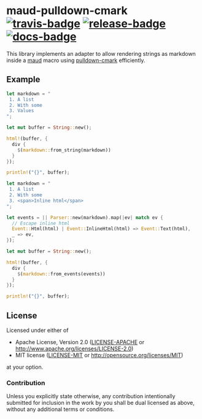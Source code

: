 # maud-pulldown-cmark [![travis-badge][]][travis] [![release-badge][]][cargo] [![docs-badge][]][docs]

This library implements an adapter to allow rendering strings as markdown inside
a [maud][] macro using [pulldown-cmark][] efficiently.

## Example

```rust
let markdown = "
 1. A list
 2. With some
 3. Values
";

let mut buffer = String::new();

html!(buffer, {
  div {
    $(markdown::from_string(markdown))
  }
});

println!("{}", buffer);
```

```rust
let markdown = "
 1. A list
 2. With some
 3. <span>Inline html</span>
";

let events = || Parser::new(markdown).map(|ev| match ev {
  // Escape inline html
  Event::Html(html) | Event::InlineHtml(html) => Event::Text(html),
  _ => ev,
});

let mut buffer = String::new();

html!(buffer, {
  div {
    $(markdown::from_events(events))
  }
});

println!("{}", buffer);
```

## License

Licensed under either of

 * Apache License, Version 2.0 ([LICENSE-APACHE](LICENSE-APACHE) or http://www.apache.org/licenses/LICENSE-2.0)
 * MIT license ([LICENSE-MIT](LICENSE-MIT) or http://opensource.org/licenses/MIT)

at your option.

### Contribution

Unless you explicitly state otherwise, any contribution intentionally submitted
for inclusion in the work by you shall be dual licensed as above, without any
additional terms or conditions.

[travis-badge]: https://img.shields.io/travis/Nemo157/maud-pulldown-cmark.svg?style=flat-square
[travis]: https://travis-ci.org/Nemo157/maud-pulldown-cmark
[release-badge]: https://img.shields.io/github/release/Nemo157/maud-pulldown-cmark.svg?style=flat-square
[cargo]: https://crates.io/crates/maud-pulldown-cmark
[docs-badge]: https://img.shields.io/badge/API-docs-blue.svg?style=flat-square
[docs]: https://nemo157.com/maud-pulldown-cmark/
[maud]: https://github.com/lfairy/maud
[pulldown-cmark]: https://github.com/google/pulldown-cmark
